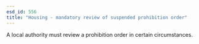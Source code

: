 ```yaml
---
esd_id: 556
title: "Housing - mandatory review of suspended prohibition order"
---
```


A local authority must review a prohibition order in certain circumstances.

